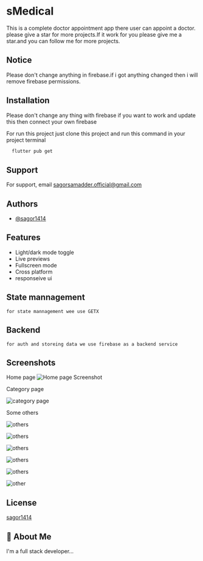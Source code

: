 
# sMedical

This is a complete doctor appointment app there user can appoint a doctor.
please give a star for more projects.If it work for you please give me a star.and you can follow me for more projects. 

## Notice
Please don't change anything in firebase.if i got anything changed then i will remove firebase permissions.

## Installation
Please don't change any thing with firebase if you want to work and update this then connect your own firebase

For run this project just clone this project and run this command in your project terminal

```bash
  flutter pub get
```
    
## Support

For support, email sagorsamadder.official@gmail.com


## Authors

- [@sagor1414](https://www.github.com/sagor1414)


## Features

- Light/dark mode toggle
- Live previews
- Fullscreen mode
- Cross platform
- responseive ui


## State mannagement
    for state mannagement wee use GETX
## Backend
    for auth and storeing data we use firebase as a backend service
## Screenshots
Home page
![Home page Screenshot](https://github.com/sagor1414/sMedical/blob/main/assets/Screenshot_1701920056.png?raw=true)

Category page

![category page](https://github.com/sagor1414/sMedical/blob/main/assets/images/Screenshot_1701920078.png?raw=true)

Some others

![others](https://github.com/sagor1414/sMedical/blob/main/assets/images/Screenshot_1701920083.png?raw=true)

![others](https://github.com/sagor1414/sMedical/blob/main/assets/images/Screenshot_1701920088.png?raw=true)

![others](https://github.com/sagor1414/sMedical/blob/main/assets/images/Screenshot_1701920095.png?raw=true)

![others](https://github.com/sagor1414/sMedical/blob/main/assets/images/Screenshot_1701920099.png?raw=true)

![others](https://github.com/sagor1414/sMedical/blob/main/assets/images/Screenshot_1701920104.png?raw=true)

![other](https://github.com/sagor1414/sMedical/blob/main/assets/images/Screenshot_1701920115.png?raw=true)
## License
[sagor1414](https://github.com/sagor1414)


## 🚀 About Me
I'm a full stack developer...

